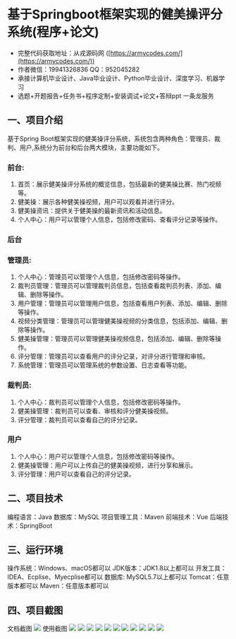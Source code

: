 基于Springboot框架实现的健美操评分系统(程序+论文)
=
- 完整代码获取地址：从戎源码网 ([https://armycodes.com/](https://armycodes.com/))
- 作者微信：19941326836  QQ：952045282 
- 承接计算机毕业设计、Java毕业设计、Python毕业设计、深度学习、机器学习
- 选题+开题报告+任务书+程序定制+安装调试+论文+答辩ppt 一条龙服务

一、项目介绍
---
基于Spring Boot框架实现的健美操评分系统，系统包含两种角色：管理员、裁判、用户,系统分为前台和后台两大模块，主要功能如下。
### 前台:
1. 首页：展示健美操评分系统的概览信息，包括最新的健美操比赛、热门视频等。
2. 健美操：展示各种健美操视频，用户可以观看并进行评分。
3. 健美操资讯：提供关于健美操的最新资讯和活动信息。
4. 个人中心：用户可以管理个人信息，包括修改密码、查看评分记录等操作。

### 后台
### 管理员:
1. 个人中心：管理员可以管理个人信息，包括修改密码等操作。
2. 裁判员管理：管理员可以管理裁判员信息，包括查看裁判员列表、添加、编辑、删除等操作。
3. 用户管理：管理员可以管理用户信息，包括查看用户列表、添加、编辑、删除等操作。
4. 视频分类管理：管理员可以管理健美操视频的分类信息，包括添加、编辑、删除等操作。
5. 健美操管理：管理员可以管理健美操视频信息，包括添加、编辑、删除等操作。
6. 评分管理：管理员可以查看用户的评分记录，对评分进行管理和审核。
7. 系统管理：管理员可以管理系统的参数设置、日志查看等功能。
  
### 裁判员:
1. 个人中心：裁判员可以管理个人信息，包括修改密码等操作。
2. 健美操管理：裁判员可以查看、审核和评分健美操视频。
3. 评分管理：裁判员可以查看自己的评分记录。



### 用户
1. 个人中心：用户可以管理个人信息，包括修改密码等操作。
2. 健美操管理：用户可以上传自己的健美操视频，进行分享和展示。
3. 评分管理：用户可以查看自己的评分记录。

二、项目技术
---
编程语言：Java
数据库：MySQL
项目管理工具：Maven
前端技术：Vue
后端技术：SpringBoot

三、运行环境
---
操作系统：Windows、macOS都可以
JDK版本：JDK1.8以上都可以
开发工具：IDEA、Ecplise、Myecplise都可以
数据库: MySQL5.7以上都可以
Tomcat：任意版本都可以
Maven：任意版本都可以

四、项目截图
---
文档截图
![](limage/1.png)
使用截图
![](image/1.png)
![](image/2.png)
![](image/3.png)
![](image/4.png)
![](image/5.png)
![](image/6.png)
![](image/7.png)
![](image/8.png)
![](image/9.png)
![](image/10.png)
![](image/11.png)
